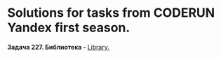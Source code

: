 # Solutions for tasks from CODERUN Yandex first season.
<div></div>
<div><b>Задача 227. Библиотека - </b> <a href="https://coderun.yandex.ru/seasons/first_2023/tracks/backend/problem/library" target="_blank">Library.</a></div>

